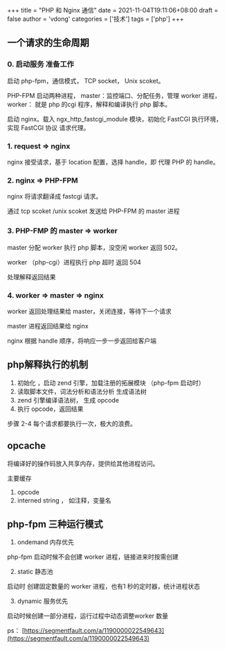 +++
title = "PHP 和 Nginx 通信"
date = 2021-11-04T19:11:06+08:00
draft = false
author = 'vdong'
categories = ['技术'] 
tags = ['php']
+++

## 一个请求的生命周期

### 0. 启动服务 准备工作

启动 php-fpm，通信模式， TCP socket， Unix scoket。

PHP-FPM 启动两种进程， master：监控端口、分配任务，管理 worker 进程， worker： 就是 php 的cgi 程序，解释和编译执行 php 脚本。

启动 nginx。载入 ngx_http_fastcgi_module 模块，初始化 FastCGI 执行环境，实现 FastCGI 协议 请求代理。

### 1. request => nginx

nginx 接受请求，基于 location 配置，选择 handle，即 代理 PHP 的 handle。

### 2. nginx => PHP-FPM

nginx 将请求翻译成 fastcgi 请求。

通过 tcp scoket /unix scoket 发送给 PHP-FPM 的 master 进程

### 3. PHP-FMP 的 master => worker

master 分配 worker 执行 php 脚本，没空闲 worker 返回 502。

worker （php-cgi）进程执行 php 超时 返回 504

处理解释返回结果

### 4. worker => master => nginx

worker 返回处理结果给 master，关闭连接，等待下一个请求

master 进程返回结果给 nginx

nginx 根据 handle 顺序，将响应一步一步返回给客户端

## php解释执行的机制

1. 初始化 ，启动 zend 引擎，加载注册的拓展模块 （php-fpm 启动时）
2. 读取脚本文件，词法分析和语法分析 生成语法树
3. zend 引擎编译语法树， 生成 opcode
4. 执行 opcode，返回结果

步骤 2-4 每个请求都要执行一次，极大的浪费。

## opcache

将编译好的操作码放入共享内存，提供给其他进程访问。

主要缓存

1. opcode
2. interned string ， 如注释，变量名

## php-fpm 三种运行模式

1. ondemand 内存优先

php-fpm 启动时候不会创建 worker 进程，链接进来时按需创建

2. static 静态池

启动时 创建固定数量的 worker 进程，也有1 秒的定时器，统计进程状态

3. dynamic 服务优先

启动时候创建一部分进程，运行过程中动态调整worker 数量


ps： [https://segmentfault.com/a/1190000022549643](https://segmentfault.com/a/1190000022549643)
